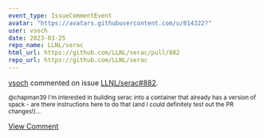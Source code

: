 ```yaml
---
event_type: IssueCommentEvent
avatar: "https://avatars.githubusercontent.com/u/814322?"
user: vsoch
date: 2023-03-25
repo_name: LLNL/serac
html_url: https://github.com/LLNL/serac/pull/882
repo_url: https://github.com/LLNL/serac
---
```


<a href='https://github.com/vsoch' target='_blank'>vsoch</a> commented on issue <a href='https://github.com/LLNL/serac/pull/882' target='_blank'>LLNL/serac#882</a>.

<small>@chapman39 I'm interested in building serac into a container that already has a version of spack - are there instructions here to do that (and I could definitely test out the PR changes!)...</small>

<a href='https://github.com/LLNL/serac/pull/882' target='_blank'>View Comment</a>